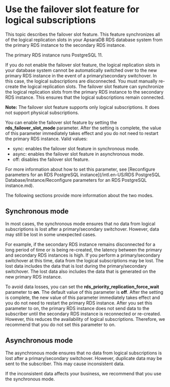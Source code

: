 # Use the failover slot feature for logical subscriptions

This topic describes the failover slot feature. This feature synchronizes all of the logical replication slots in your ApsaraDB RDS database system from the primary RDS instance to the secondary RDS instance.

The primary RDS instance runs PostgreSQL 11.

If you do not enable the failover slot feature, the logical replication slots in your database system cannot be automatically switched over to the new primary RDS instance in the event of a primary/secondary switchover. In this case, the logical subscriptions are disconnected. You must manually re-create the logical replication slots. The failover slot feature can synchronize the logical replication slots from the primary RDS instance to the secondary RDS instance. This ensures that the logical subscriptions remain connected.

**Note:** The failover slot feature supports only logical subscriptions. It does not support physical subscriptions.

You can enable the failover slot feature by setting the **rds\_failover\_slot\_mode** parameter. After the setting is complete, the value of this parameter immediately takes effect and you do not need to restart the primary RDS instance. Valid values:

-   sync: enables the failover slot feature in synchronous mode.
-   async: enables the failover slot feature in asynchronous mode.
-   off: disables the failover slot feature.

For more information about how to set this parameter, see [Reconfigure parameters for an RDS PostgreSQL instance](/intl.en-US/RDS PostgreSQL Database/Instance/Reconfigure parameters for an RDS PostgreSQL instance.md).

The following sections provide more information about the two modes.

## Synchronous mode

In most cases, the synchronous mode ensures that no data from logical subscriptions is lost after a primary/secondary switchover. However, data may still be lost in some unexpected cases.

For example, if the secondary RDS instance remains disconnected for a long period of time or is being re-created, the latency between the primary and secondary RDS instances is high. If you perform a primary/secondary switchover at this time, data from the logical subscriptions may be lost. The lost data includes the data that is lost during the primary/secondary switchover. The lost data also includes the data that is generated on the new primary RDS instance.

To avoid data losses, you can set the **rds\_priority\_replication\_force\_wait** parameter to **on**. The default value of this parameter is **off**. After the setting is complete, the new value of this parameter immediately takes effect and you do not need to restart the primary RDS instance. After you set this parameter to on, the primary RDS instance does not send data to the subscriber until the secondary RDS instance is reconnected or re-created. However, this reduces the availability of logical subscriptions. Therefore, we recommend that you do not set this parameter to on.

## Asynchronous mode

The asynchronous mode ensures that no data from logical subscriptions is lost after a primary/secondary switchover. However, duplicate data may be sent to the subscriber. This may cause inconsistent data.

If the inconsistent data affects your business, we recommend that you use the synchronous mode.

